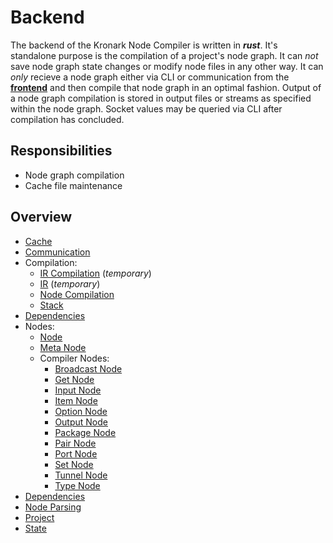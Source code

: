 # Backend

The backend of the Kronark Node Compiler is written in ***rust***. It's standalone purpose is the compilation of a project's node graph. It can *not* save node graph state changes or modify node files in any other way. It can *only* recieve a node graph either via CLI or communication from the [**frontend**](../frontend/frontend.md) and then compile that node graph in an optimal fashion. Output of a node graph compilation is stored in output files or streams as specified within the node graph. Socket values may be queried via CLI after compilation has concluded.

## Responsibilities

- Node graph compilation
- Cache file maintenance

## Overview

- [Cache](./cache/cache.md)
- [Communication](./communication/communication.md)
- Compilation:
    - [IR Compilation](./compilation/ir_compiler.md) (*temporary*)
    - [IR](./compilation/ir.md) (*temporary*)
    - [Node Compilation](./compilation/node_compiler.md)
    - [Stack](./compilation/stack.md)
- [Dependencies](./dependencies/dependency_graph.md)
- Nodes:
    - [Node](./nodes/node.md)
    - [Meta Node](./nodes/meta_node.md)
    - Compiler Nodes:
        - [Broadcast Node](./nodes/compiler_nodes/broadcast.md)
        - [Get Node](./nodes/compiler_nodes/get.md)
        - [Input Node](./nodes/compiler_nodes/input.md)
        - [Item Node](./nodes/compiler_nodes/item.md)
        - [Option Node](./nodes/compiler_nodes/option.md)
        - [Output Node](./nodes/compiler_nodes/output.md)
        - [Package Node](./nodes/compiler_nodes/package.md)
        - [Pair Node](./nodes/compiler_nodes/pair.md)
        - [Port Node](./nodes/compiler_nodes/port.md)
        - [Set Node](./nodes/compiler_nodes/set.md)
        - [Tunnel Node](./nodes/compiler_nodes/tunnel.md)
        - [Type Node](./nodes/compiler_nodes/type.md)
- [Dependencies](./dependencies/dependency_graph.md)
- [Node Parsing](./node_file_format/parsing.md)
- [Project](./project/project.md)
- [State](./state/state.md)
